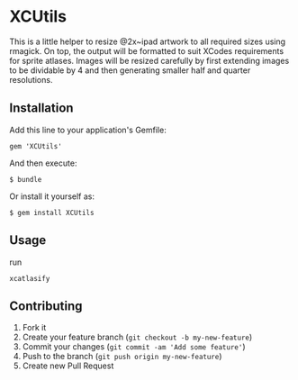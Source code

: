 # XCUtils

This is a little helper to resize @2x~ipad artwork to all required sizes using rmagick.
On top, the output will be formatted to suit XCodes requirements for sprite atlases.
Images will be resized carefully by first extending images to be dividable by 4 and then generating smaller half and quarter resolutions.

## Installation

Add this line to your application's Gemfile:

    gem 'XCUtils'

And then execute:

    $ bundle

Or install it yourself as:

    $ gem install XCUtils

## Usage

run

    xcatlasify

## Contributing

1. Fork it
2. Create your feature branch (`git checkout -b my-new-feature`)
3. Commit your changes (`git commit -am 'Add some feature'`)
4. Push to the branch (`git push origin my-new-feature`)
5. Create new Pull Request
